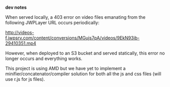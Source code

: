 **dev notes**

When served locally, a 403 error on video files emanating from the following JWPLayer URL occurs periodically:

http://videos-f.jwpsrv.com/content/conversions/MGujs7qA/videos/9EkN93ib-29410351.mp4


However, when deployed to an S3 bucket and served statically, this error no longer occurs and everything works. 

This project is using AMD but we have yet to implement a minifier/concatenator/compiler solution for both all the js and css files (will use r.js for js files).




